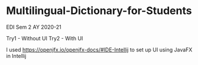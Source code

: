 # Multilingual-Dictionary-for-Students
EDI Sem 2 AY 2020-21

Try1 - Without UI
Try2 - With UI


I used https://openjfx.io/openjfx-docs/#IDE-Intellij to set up UI using JavaFX in Intellij
